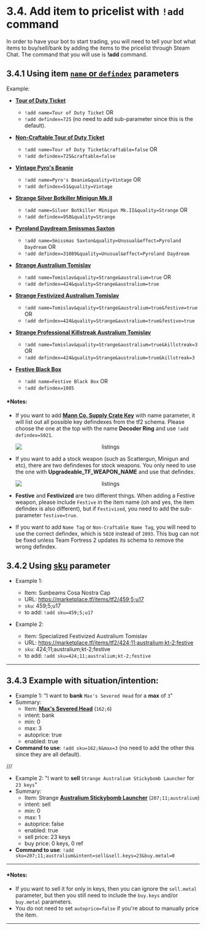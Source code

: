 # 3.4. Add item to pricelist with `!add` command

In order to have your bot to start trading, you will need to tell your bot what items to buy/sell/bank by adding the items to the pricelist through Steam Chat.
The command that you will use is **!add** command. 

## 3.4.1 Using item [`name` or `defindex`](https://github.com/TF2Autobot/tf2autobot/wiki/Item-Identifying-parameters#321---name-and-defindex-parameters) parameters

Example:

-   [**Tour of Duty Ticket**](https://backpack.tf/stats/Unique/Tour%20of%20Duty%20Ticket/Tradable/Craftable)
    -   `!add name=Tour of Duty Ticket` OR
    -   `!add defindex=725` (no need to add sub-parameter since this is the default).

-   [**Non-Craftable Tour of Duty Ticket**](https://backpack.tf/stats/Unique/Tour%20of%20Duty%20Ticket/Tradable/Non-Craftable)
    -   `!add name=Tour of Duty Ticket&craftable=false` OR
    -   `!add defindex=725&craftable=false`

-   [**Vintage Pyro's Beanie**](https://backpack.tf/stats/Vintage/Pyro%27s%20Beanie/Tradable/Craftable)
    -   `!add name=Pyro's Beanie&quality=Vintage` OR
    -   `!add defindex=51&quality=Vintage`

-   [**Strange Silver Botkiller Minigun Mk.II**](https://backpack.tf/stats/Strange/Silver%20Botkiller%20Minigun%20Mk.II/Tradable/Craftable)
    -   `!add name=Silver Botkiller Minigun Mk.II&quality=Strange` OR
    -   `!add defindex=958&quality=Strange`

-   [**Pyroland Daydream Smissmas Saxton**](https://backpack.tf/stats/Unusual/Smissmas%20Saxton/Tradable/Craftable/145)
    -   `!add name=Smissmas Saxton&quality=Unusual&effect=Pyroland Daydream` OR
    -   `!add defindex=31089&quality=Unusual&effect=Pyroland Daydream`

-   [**Strange Australium Tomislav**](https://backpack.tf/stats/Strange/Australium%20Tomislav/Tradable/Craftable)
    -   `!add name=Tomislav&quality=Strange&australium=true` OR
    -   `!add defindex=424&quality=Strange&australium=true`

-   [**Strange Festivized Australium Tomislav**](https://backpack.tf/stats/Strange/Festivized%20Australium%20Tomislav/Tradable/Craftable)
    -   `!add name=Tomislav&quality=Strange&australium=true&festive=true` OR
    -   `!add defindex=424&quality=Strange&australium=true&festive=true`

-   [**Strange Professional Killstreak Australium Tomislav**](https://backpack.tf/stats/Strange/Professional%20Killstreak%20Australium%20Tomislav/Tradable/Craftable)
    -   `!add name=Tomislav&quality=Strange&australium=true&killstreak=3` OR
    -   `!add defindex=424&quality=Strange&australium=true&killstreak=3`

-   [**Festive Black Box**](https://backpack.tf/stats/Unique/Festive%20Black%20Box/Tradable/Craftable)
    -   `!add name=Festive Black Box` OR
    -   `!add defindex=1085`

#### \*Notes:

-   If you want to add [**Mann Co. Supply Crate Key**](https://backpack.tf/stats/Unique/Mann%20Co.%20Supply%20Crate%20Key/Tradable/Craftable) with name parameter, it will list out all possible key defindexes from the tf2 schema. Please choose the one at the top with the name **Decoder Ring** and use `!add defindex=5021`.

    <div align="center"><img src="https://user-images.githubusercontent.com/47635037/92546032-221aad80-f284-11ea-8efa-3fd895503ad0.png" alt="listings" style="display: block; margin-left: auto; margin-right: auto;"></div>

-   If you want to add a stock weapon (such as Scattergun, Minigun and etc), there are two defindexes for stock weapons. You only need to use the one with **Upgradeable_TF_WEAPON_NAME** and use that defindex.

    <div align="center"><img src="https://user-images.githubusercontent.com/47635037/92545998-0adbc000-f284-11ea-990e-15cf44b7b271.png" alt="listings" style="display: block; margin-left: auto; margin-right: auto;"></div>

-   **Festive** and **Festivized** are two different things. When adding a Festive weapon, please include `Festive` in the item name (oh and yes, the item defindex is also different), but if `Festivized`, you need to add the sub-parameter `festive=true`.

-   If you want to add `Name Tag` or `Non-Craftable Name Tag`, you will need to use the correct defindex, which is `5020` instead of `2093`. This bug can not be fixed unless Team Fortress 2 updates its schema to remove the wrong defindex.

## 3.4.2 Using [sku](https://github.com/TF2Autobot/tf2autobot/wiki/Item-Identifying-parameters#322---sku-parameter) parameter

-   Example 1:

    -   Item: Sunbeams Cosa Nostra Cap
    -   URL: https://marketplace.tf/items/tf2/459;5;u17
    -   `sku`: 459;5;u17
    -   to add: `!add sku=459;5;u17`

-   Example 2:
    -   Item: Specialized Festivized Australium Tomislav
    -   URL: https://marketplace.tf/items/tf2/424;11;australium;kt-2;festive
    -   `sku`: 424;11;australium;kt-2;festive
    -   to add: `!add sku=424;11;australium;kt-2;festive`

---

## 3.4.3 Example with situation/intention:

-   Example 1: "I want to **bank** `Max's Severed Head` for a **max** of `3`"
-   Summary:
    -   Item: [**Max's Severed Head**](https://backpack.tf/stats/Unique/Max%27s%20Severed%20Head/Tradable/Craftable) (`162;6`)
    -   intent: bank
    -   min: 0
    -   max: 3
    -   autoprice: true
    -   enabled: true
-   **Command to use**: `!add sku=162;6&max=3` (no need to add the other this since they are all default).

///

-   Example 2: "I want to **sell** `Strange Australium Stickybomb Launcher` for `23 keys`"
-   Summary:
    -   Item: Strange [**Australium Stickybomb Launcher**](https://backpack.tf/stats/Strange/Australium%20Stickybomb%20Launcher/Tradable/Craftable) (`207;11;australium`)
    -   intent: sell
    -   min: 0
    -   max: 1
    -   autoprice: false
    -   enabled: true
    -   sell price: 23 keys
    -   buy price: 0 keys, 0 ref
-   **Command to use**: `!add sku=207;11;australium&intent=sell&sell.keys=23&buy.metal=0`

---

#### \*Notes:

-   If you want to sell it for only in keys, then you can ignore the `sell.metal` parameter, but then you still need to include the `buy.keys` and/or `buy.metal` parameters.
-   You do not need to set `autoprice=false` if you're about to manually price the item.

---